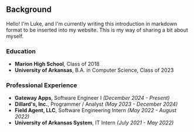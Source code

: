 ## Background

Hello! I'm Luke, and I'm currently writing this introduction in markdown format to be inserted into my website. This is my way of sharing a bit about myself.

### Education

- **Marion High School**, Class of 2018
- **University of Arkansas**, B.A. in Computer Science, Class of 2023

### Professional Experience

- **Gateway Apps**, Software Engineer I _(December 2024 - Present)_
- **Dillard's, Inc.**, Programmer / Analyst _(May 2023 - December 2024)_
- **Field Agent, LLC**, Software Engineering Intern _(May 2022 - August 2022)_
- **University of Arkansas System**, IT Intern _(July 2021 - May 2022)_

